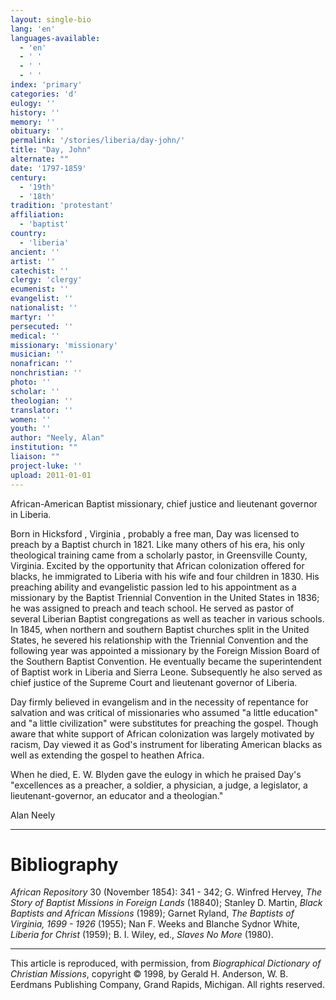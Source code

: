 ```yaml
---
layout: single-bio
lang: 'en'
languages-available:
  - 'en'
  - ' '
  - ' '
  - ' '
index: 'primary'
categories: 'd'
eulogy: ''
history: ''
memory: ''
obituary: ''
permalink: '/stories/liberia/day-john/'
title: "Day, John"
alternate: ""
date: '1797-1859'
century:
  - '19th'
  - '18th'
tradition: 'protestant'
affiliation:
  - 'baptist'
country:
  - 'liberia'
ancient: ''
artist: ''
catechist: ''
clergy: 'clergy'
ecumenist: ''
evangelist: ''
nationalist: ''
martyr: ''
persecuted: ''
medical: ''
missionary: 'missionary'
musician: ''
nonafrican: ''
nonchristian: ''
photo: ''
scholar: ''
theologian: ''
translator: ''
women: ''
youth: ''
author: "Neely, Alan"
institution: ""
liaison: ""
project-luke: ''
upload: 2011-01-01
---
```




African-American Baptist missionary, chief justice and lieutenant governor in Liberia.

Born in Hicksford , Virginia , probably a free man, Day was licensed to preach by a
Baptist church in 1821. Like many others of his era, his only theological training came
from a scholarly pastor, in Greensville County, Virginia. Excited by the opportunity that
African colonization offered for blacks, he immigrated to Liberia with his wife and four
children in 1830. His preaching ability and evangelistic passion led to his appointment as
a missionary by the Baptist Triennial Convention in the United States in 1836; he was assigned to preach and teach school. He served as pastor of several Liberian Baptist congregations as well as teacher in various schools. In 1845, when northern and southern Baptist churches split in the United States, he severed his relationship with the Triennial Convention and the following year was appointed a missionary by the Foreign Mission Board of the Southern Baptist Convention. He eventually became the superintendent of Baptist work in Liberia and Sierra Leone. Subsequently he also served as chief justice of the Supreme Court and lieutenant governor of Liberia.

Day firmly believed in evangelism and in the necessity of repentance for salvation and was critical of missionaries who assumed "a little education" and "a little civilization" were substitutes for preaching the gospel. Though aware that white support of African colonization was largely motivated by racism, Day viewed it as God's instrument for liberating American blacks as well as extending the gospel to heathen Africa.

When he died, E. W. Blyden gave the eulogy in which he praised Day's "excellences as a preacher, a soldier, a physician, a judge, a legislator, a
lieutenant-governor, an educator and a theologian."

Alan Neely

---

# Bibliography

*African Repository*  30  (November 1854): 341 - 342; G. Winfred Hervey, *The Story of Baptist Missions in Foreign Lands* (18840); Stanley D. Martin, *Black Baptists and African Missions* (1989); Garnet Ryland, *The Baptists of Virginia, 1699 - 1926* (1955); Nan F. Weeks and Blanche Sydnor White, *Liberia for Christ* (1959); B. I. Wiley, ed., *Slaves No More* (1980).

---

This article is reproduced, with permission, from *Biographical Dictionary of Christian Missions*,   copyright &copy; 1998, by Gerald H. Anderson, W. B. Eerdmans Publishing Company, Grand Rapids, Michigan.  All rights reserved.
